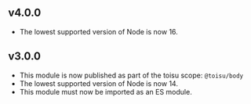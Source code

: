 ## v4.0.0

- The lowest supported version of Node is now 16.

## v3.0.0

- This module is now published as part of the toisu scope: `@toisu/body`
- The lowest supported version of Node is now 14.
- This module must now be imported as an ES module.
